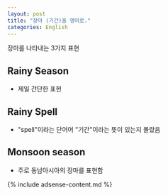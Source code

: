 ```yaml
---
layout: post
title: "장마 (기간)을 영어로."
categories: English
---
```


장마를 나타내는 3가지 표현

## Rainy Season
- 제일 간단한 표현

## Rainy Spell
- "spell"이라는 단어어 "기간"이라는 뜻이 있는지 몰랐음

## Monsoon season
- 주로 동남아시아의 장마를 표현함

{% include adsense-content.md %}
